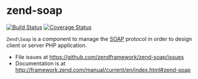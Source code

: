 # zend-soap

[![Build Status](https://secure.travis-ci.org/zendframework/zend-soap.svg?branch=master)](https://secure.travis-ci.org/zendframework/zend-soap)
[![Coverage Status](https://coveralls.io/repos/zendframework/zend-soap/badge.svg?branch=master)](https://coveralls.io/r/zendframework/zend-soap)

`Zend\Soap` is a component to manage the [SOAP](http://en.wikipedia.org/wiki/SOAP)
protocol in order to design client or server PHP application.


- File issues at https://github.com/zendframework/zend-soap/issues
- Documentation is at http://framework.zend.com/manual/current/en/index.html#zend-soap

